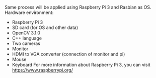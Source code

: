 Same process will be applied using Raspberry Pi 3 and Rasbian as OS.
Hardware environment: 
* Raspberry Pi 3
* SD card (for OS and other data)
* OpenCV 3.1.0
* C++ language
* Two cameras
* Monitor
* HDMI to VGA converter (connection of monitor and pi)
* Mouse
* Keyboard
For more information about Raspberry Pi 3, you can visit https://www.raspberrypi.org/
